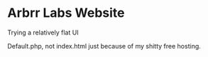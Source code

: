 Arbrr Labs Website
==========

Trying a relatively flat UI

Default.php, not index.html just because of my shitty free hosting.
